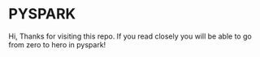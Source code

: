 # PYSPARK
Hi, Thanks for visiting this repo. If you read closely you will be able to go from zero to hero in pyspark!

